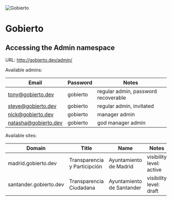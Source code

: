 ![Gobierto](https://gobierto.es/assets/logo_gobierto.png)

# Gobierto

## Accessing the Admin namespace

URL: http://gobierto.dev/admin/

Available admins:

| Email                | Password | Notes                               |
| ---                  | ---      | ---                                 |
| tony@gobierto.dev    | gobierto | regular admin, password recoverable |
| steve@gobierto.dev   | gobierto | regular admin, invitated            |
| nick@gobierto.dev    | gobierto | manager admin                       |
| natasha@gobierto.dev | gobierto | god manager admin                   |

Available sites:

| Domain                 | Title                        | Name                      | Notes                    | Modules                      |
| ---                    | ---                          | ---                       | ---                      | ---                          |
| madrid.gobierto.dev    | Transparencia y Participción | Ayuntamiento de Madrid    | visibility level: active | Budgets, BudgetConsultations |
| santander.gobierto.dev | Transparencia Ciudadana      | Ayuntamiento de Santander | visibility level: draft  | Budgets                      |
